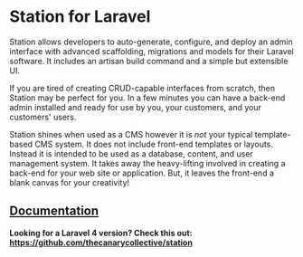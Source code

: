 # Station for Laravel

Station allows developers to auto-generate, configure, and deploy an admin interface with advanced scaffolding, migrations and models for their Laravel software. It includes an artisan build command and a simple but extensible UI.

If you are tired of creating CRUD-capable interfaces from scratch, then Station may be perfect for you. In a few minutes you can have a back-end admin installed and ready for use by you, your customers, and your customers' users.

Station shines when used as a CMS however it is *not* your typical template-based CMS system. It does not include front-end templates or layouts. Instead it is intended to be used as a database, content, and user management system. It takes away the heavy-lifting involved in creating a back-end for your web site or application. But, it leaves the front-end a blank canvas for your creativity!

## [Documentation](http://station.readthedocs.org)

**Looking for a Laravel 4 version? Check this out: https://github.com/thecanarycollective/station**
